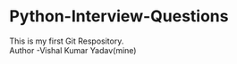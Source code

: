 # Python-Interview-Questions

This is my first Git Respository.
<br>
Author -Vishal Kumar Yadav(mine)
